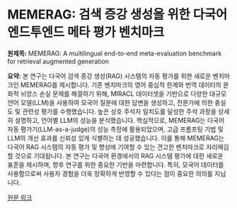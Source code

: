 # MEMERAG: 검색 증강 생성을 위한 다국어 엔드투엔드 메타 평가 벤치마크

**원제목:** MEMERAG: A multilingual end-to-end meta-evaluation benchmark for retrieval augmented generation

**요약:** 본 연구는 다국어 검색 증강 생성(RAG) 시스템의 자동 평가를 위한 새로운 벤치마크인 MEMERAG를 제시합니다. 기존 벤치마크의 영어 중심적 한계와 번역 데이터의 문화적 뉘앙스 손실 문제를 해결하기 위해, MIRACL 데이터셋을 기반으로 다양한 대규모 언어 모델(LLM)을 사용하여 모국어 질문에 대한 답변을 생성하고, 전문가에 의한 충실도 및 관련성 평가를 수행했습니다. 높은 상호 주석자 일치도를 달성한 주석 과정을 상세히 설명하고, 언어별 LLM의 성능을 분석했습니다.  핵심적으로, MEMERAG는 다국어 자동 평가기(LLM-as-a-judge)의 성능 측정에 활용되었으며, 고급 프롬프팅 기법 및 LLM의 개선 효과를 신뢰성 있게 식별하는 데 성공했습니다. 이를 통해 MEMERAG는 다국어 RAG 시스템의 자동 평가 및 향상에 기여할 수 있는 견고한 벤치마크로 자리매김할 것으로 기대됩니다.  본 연구는 다국어 환경에서의 RAG 시스템 평가에 대한 새로운 표준을 제시하며, 향후 연구를 위한 중요한 기반을 마련합니다.  특히, 모국어 데이터를 사용함으로써 사용자 경험을 더욱 정확하게 반영할 수 있다는 점이 중요한 의의를 지닙니다.

[원문 링크](https://www.amazon.science/publications/memerag-a-multilingual-end-to-end-meta-evaluation-benchmark-for-retrieval-augmented-generation)
